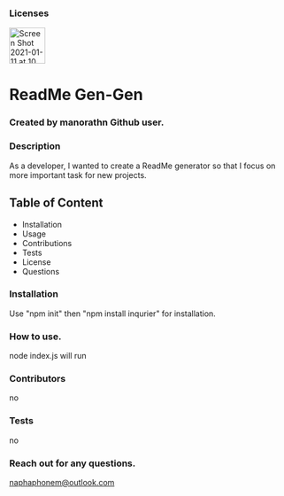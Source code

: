 
### Licenses
<img width="65" alt="Screen Shot 2021-01-11 at 10 59 23 PM" src="https://img.shields.io/badge/license-MIT%20License-blue?style=flat-square">

# ReadMe Gen-Gen

### Created  by manorathn Github user.

### Description
As a developer, I wanted to create a ReadMe generator so that I focus on more important task for new projects. 

## Table of Content
- Installation
- Usage
- Contributions
- Tests
- License 
- Questions


### Installation
Use "npm init" then "npm install inqurier" for installation. 

### How to use.
node index.js will run 

### Contributors
no 

### Tests
no 

### Reach out for any questions.
naphaphonem@outlook.com 

